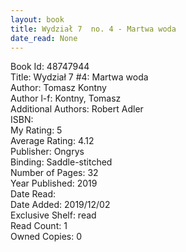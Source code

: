 ```yaml
---
layout: book
title: Wydział 7  no. 4 - Martwa woda
date_read: None
---
```


Book Id: 48747944<br />
Title: Wydział 7 #4: Martwa woda<br />
Author: Tomasz Kontny<br />
Author l-f: Kontny, Tomasz<br />
Additional Authors: Robert Adler<br />
ISBN: <br />
My Rating: 5<br />
Average Rating: 4.12<br />
Publisher: Ongrys<br />
Binding: Saddle-stitched<br />
Number of Pages: 32<br />
Year Published: 2019<br />
Date Read: <br />
Date Added: 2019/12/02<br />
Exclusive Shelf: read<br />
Read Count: 1<br />
Owned Copies: 0<br />

